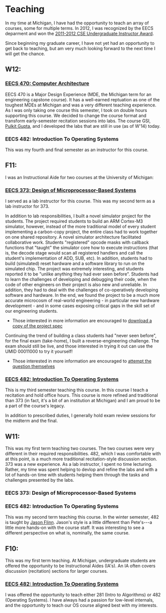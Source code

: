 Teaching
========

[ug-award]: http://www.eecs.umich.edu/eecs/events/GSI-awards-2012.html
In my time at Michigan, I have had the opportunity to teach an array of courses,
some for multiple terms. In 2012, I was recognized by the EECS deparment and won
the [2011-2012 CSE Undergraduate Instructor Award][ug-award].

Since beginning my graduate career, I have not yet had an opportunity to get back
to teaching, but am very much looking forward to the next time I will get the chance.

<!---
W11 Course: EECS 298 Computing for Computer Scientists
------------------------------------------------------

I will be debuting a new 1 credit seminar next semester. The intention of the
course is teach students the fundamentals of unix, as well as other tools that
will be useful to them for their entire career as a computer scientist. The
focus is on learning what tools are available and how to work efficiently. For
more information, see the course syllabus here:

 * <a href="http://eecs.umich.edu/courses/eecs298/">eecs.umich.edu/courses/eecs298</a>
-->

W12:
----

[eecs470]: http://www.eecs.umich.edu/courses/eecs470/
[pulkit]: http://www.linkedin.com/pub/pulkit-gupta/42/777/350
### [EECS 470: Computer Architecture][eecs470]
EECS 470 is a Major Design Experience (MDE, the Michigan term for an engineering
capstone course). It has a well-earned reptuation as one of the toughest MDEs at
Michigan and was a very different teaching experience. As I was only taking one
course this semester, I took on double hours supporting this course. We decided
to change the course format and transform early-semester recitation sessions
into labs. The course GSI, [Pulkit Gupta][pulkit], and I developed the labs that
are still in use (as of W'14) today.

### EECS 482: Introduction To Operating Systems
This was my fourth and final semester as an instructor for this course.

F11:
----

I was an Instructional Aide for two courses at the University of Michigan:

[eecs373-f11]: http://eecs.umich.edu/~prabal/teaching/eecs373-f11/
### [EECS 373: Design of Microprocessor-Based Systems][eecs373-f11]
I served as a lab instructor for this course. This was my second term as a
lab instructor for 373.

In addition to lab responsibilities, I built a novel simulator project for
the students. The project required students to build an ARM Cortex-M3
simulator, however, instead of the more traditional model of every student
implementing a carbon-copy project, the entire class had to work together on
one shared repository. A novel simulator architecture facilitated
collaborative work. Students "registered" opcode masks with callback functions
that "taught" the simulator core how to execute instructions (that is, the
decode stage would scan all registered handlers and call the student's
implementation of ADD, SUB, etc). In addition, students had to build
(simulated) reset hardware and a software library to run on the simulated
chip. The project was extremely interesting, and students reported it to be
"unlike anything they had ever seen before". Students had to learn the
challenges of developing and debugging their code, when the code of other
engineers on their project is also new and unreliable. In addition, they had
to deal with the challenges of co-operatively developing software and
hardware. In the end, we found the project to be a much more accurate
microcosm of real-world engineering - in particular new hardware development -
and in some cases exposing critical gaps in the skill set of our engineering
students.

[sim-link]: http://eecs.umich.edu/~prabal/teaching/eecs373-f11/homeworks/HW1.pdf
 * Those interested in more information are encouraged to [download a copy of the project spec][sim-link]

Continuing the trend of building a class students had "never seen before",
for the final exam (take-home), I built a reverse-engineering challenge. The
exam should still be live, and those interested in trying it out can use
the UMID 00011000 to try it yourself!

[sim-exam]: http://eecs.umich.edu/~prabal/teaching/eecs373-f11/labs/final/mission.html
 * Those interested in more information are encouraged to [attempt the question themselves][sim-exam]

### [EECS 482: Introduction To Operating Systems][eecs482-chen]
This is my third semester teaching this course. In this course I teach a
recitation and hold office hours. This course is more refined and traditional
than 373 (in fact, it's a bit of an institution at Michigan) and I am proud to
be a part of the course's legacy.

In addition to prescribed duties, I generally hold exam review sessions for
the midterm and the final.

[eecs482-chen]: http://www.eecs.umich.edu/~pmchen/eecs482

W11:
----

This was my first term teaching two courses. The two courses were very
different in their required responsibilities. 482, which I was comfortable
with at this point, is a much more traditional recitation-style discussion
section. 373 was a new experience. As a lab instructor, I spent no time
lecturing. Rather, my time was spent helping to devlop and refine the labs
and with a lot of hands-on time with students helping them through the
tasks and challenges presented by the labs.

### EECS 373: Design of Microprocessor-Based Systems

### EECS 482: Introduction To Operating Systems
This was my second term teaching this course. In the winter semester, 482
is taught by [Jason Flinn](https://web.eecs.umich.edu/~jflinn/). Jason's
style is a little different than Pete's---a little more hands-on with the
course staff. It was interesting to see a different perspective on what
is, nominally, the same course.

F10:
----

This was my first term teaching. At Michigan, undergraduate students are
offered the opportunity to be Instructional Aides (IA's). An IA often
covers discussion (recitation) sections for larger courses.

### [EECS 482: Introduction To Operating Systems][eecs482-chen]
I was offered the opportunity to teach either 281 (Intro to Algorithms) or 482
(Operating Systems). I have always had a passion for low-level internals, and
the opportunity to teach our OS course aligned best with my interests.

